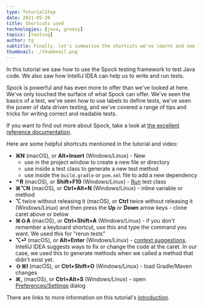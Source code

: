 ```yaml
---
type: TutorialStep
date: 2021-05-20
title: Shortcuts used
technologies: [java, groovy]
topics: [testing]
author: tg
subtitle: Finally, let's summarise the shortcuts we've learnt and see links to further information.
thumbnail: ./thumbnail.png
---
```


In this tutorial we saw how to use the Spock testing framework to test Java code. We also saw how IntelliJ IDEA can help us to write and run tests.

Spock is powerful and has even more to offer than we've looked at here. We've only touched the surface of what Spock can offer. We've seen the basics of a test, we've seen how to use labels to define tests, we've seen the power of data driven testing, and we've covered a range of tips and tricks for writing correct and readable tests.

If you want to find out more about Spock, take a look at [the excellent reference documentation](http://spockframework.org/spock/docs/2.0/all_in_one.html). 

Here are some helpful shortcuts mentioned in the tutorial and video:

- **⌘N** (macOS), or **Alt+Insert** (Windows/Linux) - New
   - use in the project window to create a new file or directory
   - use inside a test class to generate a new test method
   - use inside the `build.gradle` or `pom.xml` file to add a new dependency
- **⌃R** (macOS), or **Shift+F10** (Windows/Linux) - [Run](https://www.jetbrains.com/help/idea/junit.html#c0ec7ecb) test class
- **⌘⌥N** (macOS), or **Ctrl+Alt+N** (Windows/Linux)  - inline variable or method
- **⌥** twice without releasing it (macOS), or **Ctrl** twice without releasing it (Windows/Linux) and then press the **Up** or **Down** arrow keys - clone caret above or below
- **⌘⇧A** (macOS), or **Ctrl+Shift+A** (Windows/Linux) - if you don't remember a keyboard shortcut, use this and type the command you want. We used this for "rerun tests"
- **⌥⏎** (macOS), or **Alt+Enter** (Windows/Linux) - [context suggestions](https://www.jetbrains.com/help/idea/intention-actions.html). IntelliJ IDEA suggests ways to fix or change the code at the caret. In our case, we used this to generate methods when we called a method that didn't exist yet.
- **⇧⌘I** (macOS), or **Ctrl+Shift+O** (Windows/Linux) - load Gradle/Maven changes
- **⌘,** (macOS), or **Ctrl+Alt+S**  (Windows/Linux) - open [Preferences/Settings](https://www.jetbrains.com/help/idea/settings-preferences-dialog.html) dialog

There are links to more information on this tutorial's [introduction](../introduction).